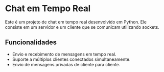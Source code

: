 # Chat em Tempo Real

Este é um projeto de chat em tempo real desenvolvido em Python. Ele consiste em um servidor e um cliente que se comunicam utilizando sockets.

## Funcionalidades

- Envio e recebimento de mensagens em tempo real.
- Suporte a múltiplos clientes conectados simultaneamente.
- Envio de mensagens privadas de cliente para cliente.